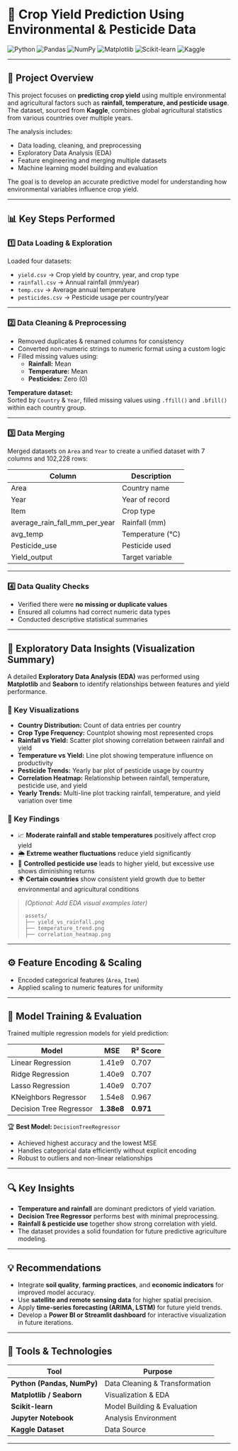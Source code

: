# 🌾 Crop Yield Prediction Using Environmental & Pesticide Data

![Python](https://img.shields.io/badge/Python-Data%20Science-3776AB?style=for-the-badge&logo=python&logoColor=white)
![Pandas](https://img.shields.io/badge/Pandas-Data%20Processing-150458?style=for-the-badge&logo=pandas)
![NumPy](https://img.shields.io/badge/NumPy-Numerical%20Computing-013243?style=for-the-badge&logo=numpy)
![Matplotlib](https://img.shields.io/badge/Matplotlib-Visualization-11557c?style=for-the-badge&logo=plotly)
![Scikit-learn](https://img.shields.io/badge/Scikit--Learn-ML%20Models-F7931E?style=for-the-badge&logo=scikitlearn)
![Kaggle](https://img.shields.io/badge/Kaggle-Dataset-20BEFF?style=for-the-badge&logo=kaggle)

---

## 🧠 Project Overview

This project focuses on **predicting crop yield** using multiple environmental and agricultural factors such as **rainfall, temperature, and pesticide usage**.  
The dataset, sourced from **Kaggle**, combines global agricultural statistics from various countries over multiple years.

The analysis includes:
- Data loading, cleaning, and preprocessing  
- Exploratory Data Analysis (EDA)  
- Feature engineering and merging multiple datasets  
- Machine learning model building and evaluation  

The goal is to develop an accurate predictive model for understanding how environmental variables influence crop yield.

---

## 📊 Key Steps Performed

### 1️⃣ Data Loading & Exploration
Loaded four datasets:
- `yield.csv` → Crop yield by country, year, and crop type  
- `rainfall.csv` → Annual rainfall (mm/year)  
- `temp.csv` → Average annual temperature  
- `pesticides.csv` → Pesticide usage per country/year  

---

### 2️⃣ Data Cleaning & Preprocessing
- Removed duplicates & renamed columns for consistency  
- Converted non-numeric strings to numeric format using a custom logic  
- Filled missing values using:
  - **Rainfall:** Mean  
  - **Temperature:** Mean  
  - **Pesticides:** Zero (0)  

**Temperature dataset:**  
Sorted by `Country` & `Year`, filled missing values using `.ffill()` and `.bfill()` within each country group.

---

### 3️⃣ Data Merging
Merged datasets on `Area` and `Year` to create a unified dataset with 7 columns and 102,228 rows:

| Column | Description |
|--------|--------------|
| Area | Country name |
| Year | Year of record |
| Item | Crop type |
| average_rain_fall_mm_per_year | Rainfall (mm) |
| avg_temp | Temperature (°C) |
| Pesticide_use | Pesticide used |
| Yield_output | Target variable |

---

### 4️⃣ Data Quality Checks
- Verified there were **no missing or duplicate values**  
- Ensured all columns had correct numeric data types  
- Conducted descriptive statistical summaries  

---

## 🧭 Exploratory Data Insights (Visualization Summary)

A detailed **Exploratory Data Analysis (EDA)** was performed using **Matplotlib** and **Seaborn** to identify relationships between features and yield performance.

### 🔹 Key Visualizations
- **Country Distribution:** Count of data entries per country  
- **Crop Type Frequency:** Countplot showing most represented crops  
- **Rainfall vs Yield:** Scatter plot showing correlation between rainfall and yield  
- **Temperature vs Yield:** Line plot showing temperature influence on productivity  
- **Pesticide Trends:** Yearly bar plot of pesticide usage by country  
- **Correlation Heatmap:** Relationship between rainfall, temperature, pesticide use, and yield  
- **Yearly Trends:** Multi-line plot tracking rainfall, temperature, and yield variation over time  

### 🔹 Key Findings
- 📈 **Moderate rainfall and stable temperatures** positively affect crop yield  
- 🌦️ **Extreme weather fluctuations** reduce yield significantly  
- 🧪 **Controlled pesticide use** leads to higher yield, but excessive use shows diminishing returns  
- 🌍 **Certain countries** show consistent yield growth due to better environmental and agricultural conditions  

> *(Optional: Add EDA visual examples later)*  
> ```
> assets/
> ├── yield_vs_rainfall.png
> ├── temperature_trend.png
> ├── correlation_heatmap.png
> ```

---

## ⚙️ Feature Encoding & Scaling
- Encoded categorical features (`Area`, `Item`)  
- Applied scaling to numeric features for uniformity  

---

## 🤖 Model Training & Evaluation

Trained multiple regression models for yield prediction:

| Model | MSE | R² Score |
|--------|-------------|------------|
| Linear Regression | 1.41e9 | 0.707 |
| Ridge Regression | 1.40e9 | 0.707 |
| Lasso Regression | 1.40e9 | 0.707 |
| KNeighbors Regressor | 1.54e8 | 0.967 |
| Decision Tree Regressor | **1.38e8** | **0.971** |

🏆 **Best Model:** `DecisionTreeRegressor`  
- Achieved highest accuracy and the lowest MSE  
- Handles categorical data efficiently without explicit encoding  
- Robust to outliers and non-linear relationships  

---

## 🔍 Key Insights

- **Temperature and rainfall** are dominant predictors of yield variation.  
- **Decision Tree Regressor** performs best with minimal preprocessing.  
- **Rainfall & pesticide use** together show strong correlation with yield.  
- The dataset provides a solid foundation for future predictive agriculture modeling.

---

## 💡 Recommendations

- Integrate **soil quality**, **farming practices**, and **economic indicators** for improved model accuracy.  
- Use **satellite and remote sensing data** for higher spatial precision.  
- Apply **time-series forecasting (ARIMA, LSTM)** for future yield trends.  
- Develop a **Power BI or Streamlit dashboard** for interactive visualization in future iterations.  

---

## 🧰 Tools & Technologies

| Tool | Purpose |
|------|----------|
| **Python (Pandas, NumPy)** | Data Cleaning & Transformation |
| **Matplotlib / Seaborn** | Visualization & EDA |
| **Scikit-learn** | Model Building & Evaluation |
| **Jupyter Notebook** | Analysis Environment |
| **Kaggle Dataset** | Data Source |

---


